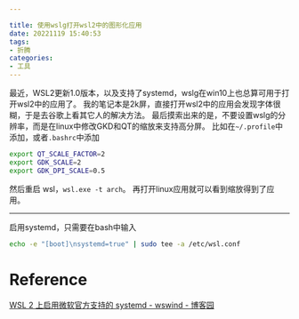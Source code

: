 ```yaml
---

title: 使用wslg打开wsl2中的图形化应用
date: 20221119 15:40:53
tags: 
- 折腾
categories: 
- 工具
---
```

最近，WSL2更新1.0版本，以及支持了systemd，wslg在win10上也总算可用于打开wsl2中的应用了。
我的笔记本是2k屏，直接打开wsl2中的应用会发现字体很糊，于是去谷歌上看其它人的解决方法。
最后摸索出来的是，不要设置wslg的分辨率，而是在linux中修改GKD和QT的缩放来支持高分屏。
比如在`~/.profile`中添加，或者`.bashrc`中添加

```bash
export QT_SCALE_FACTOR=2 
export GDK_SCALE=2 
export GDK_DPI_SCALE=0.5
```

然后重启 wsl，`wsl.exe -t arch`。
再打开linux应用就可以看到缩放得到了应用。

---
启用systemd，只需要在bash中输入

```bash
echo -e "[boot]\nsystemd=true" | sudo tee -a /etc/wsl.conf

```

# Reference
[WSL 2 上启用微软官方支持的 systemd - wswind - 博客园](https://www.cnblogs.com/wswind/p/wsl2-official-systemd.html)
